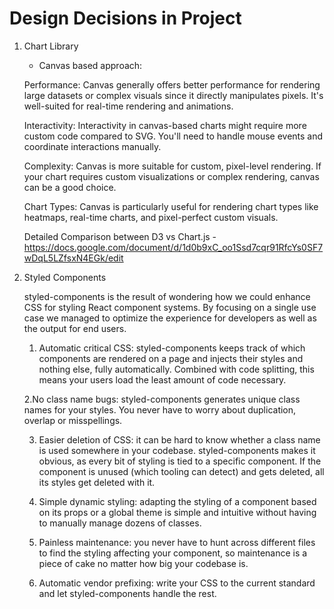 # Design Decisions in Project

1. Chart Library
    
    - Canvas based approach:

    Performance: Canvas generally offers better performance for rendering large datasets or complex visuals since it directly manipulates pixels. It's well-suited for real-time rendering and animations.

    Interactivity: Interactivity in canvas-based charts might require more custom code compared to SVG. You'll need to handle mouse events and coordinate interactions manually.

    Complexity: Canvas is more suitable for custom, pixel-level rendering. If your chart requires custom visualizations or complex rendering, canvas can be a good choice.

    Chart Types: Canvas is particularly useful for rendering chart types like heatmaps, real-time charts, and pixel-perfect custom visuals.

    Detailed Comparison between D3 vs Chart.js - https://docs.google.com/document/d/1d0b9xC_oo1Ssd7cqr91RfcYs0SF7wDqL5LZfsxN4EGk/edit

2. Styled Components

    styled-components is the result of wondering how we could enhance CSS for styling React component systems. By focusing on a single use case we managed to optimize the experience for developers as well as the output for end users.

    1. Automatic critical CSS: styled-components keeps track of which components are rendered on a page and injects their styles and nothing else, fully automatically. Combined with code splitting, this means your users load the least amount of code necessary.

    2.No class name bugs: styled-components generates unique class names for your styles. You never have to worry about duplication, overlap or misspellings.

    3. Easier deletion of CSS: it can be hard to know whether a class name is used somewhere in your codebase. styled-components makes it obvious, as every bit of styling is tied to a specific component. If the component is unused (which tooling can detect) and gets deleted, all its styles get deleted with it.

    4. Simple dynamic styling: adapting the styling of a component based on its props or a global theme is simple and intuitive without having to manually manage dozens of classes.

    5. Painless maintenance: you never have to hunt across different files to find the styling affecting your component, so maintenance is a piece of cake no matter how big your codebase is.

    6. Automatic vendor prefixing: write your CSS to the current standard and let styled-components handle the rest.